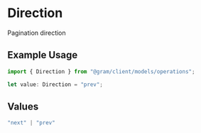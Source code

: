 # Direction

Pagination direction

## Example Usage

```typescript
import { Direction } from "@gram/client/models/operations";

let value: Direction = "prev";
```

## Values

```typescript
"next" | "prev"
```